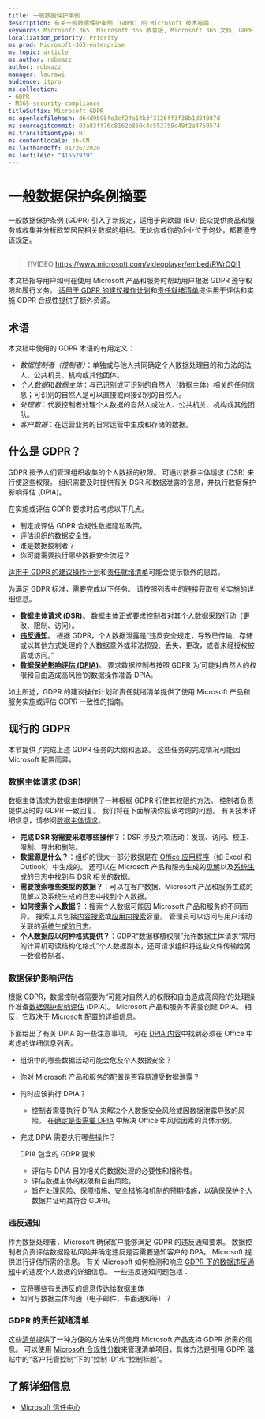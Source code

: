 ```yaml
---
title: 一般数据保护条例
description: 有关一般数据保护条例 (GDPR) 的 Microsoft 技术指南
keywords: Microsoft 365, Microsoft 365 教育版, Microsoft 365 文档, GDPR
localization_priority: Priority
ms.prod: Microsoft-365-enterprise
ms.topic: article
ms.author: robmazz
author: robmazz
manager: laurawi
audience: itpro
ms.collection:
- GDPR
- M365-security-compliance
titleSuffix: Microsoft GDPR
ms.openlocfilehash: d64d9b98fe3cf24a14b3f3126ff3f38b1d84087d
ms.sourcegitcommit: 03a83ff76c8162b850c4c552759c49f2a4750574
ms.translationtype: HT
ms.contentlocale: zh-CN
ms.lasthandoff: 01/26/2020
ms.locfileid: "41557979"
---
```

# <a name="general-data-protection-regulation-summary"></a>一般数据保护条例摘要

一般数据保护条例 (GDPR) 引入了新规定，适用于向欧盟 (EU) 民众提供商品和服务或收集并分析欧盟居民相关数据的组织。无论你或你的企业位于何处，都要遵守该规定。<br><br>

> [!VIDEO https://www.microsoft.com/videoplayer/embed/RWrOQI] 

本文档指导用户如何在使用 Microsoft 产品和服务时帮助用户根据 GDPR 遵守权限和履行义务。 [适用于 GDPR 的建议操作计划](gdpr-action-plan.md)和[责任就绪清单](gdpr-arc.md)提供用于评估和实施 GDPR 合规性提供了额外资源。

## <a name="terminology"></a>术语

本文档中使用的 GDPR 术语的有用定义：

- *数据控制者（控制者）*：单独或与他人共同确定个人数据处理目的和方法的法人、公共机关、机构或其他团体。  
- *个人数据*和*数据主体*：与已识别或可识别的自然人（数据主体）相关的任何信息；可识别的自然人是可以直接或间接识别的自然人。  
- *处理者*：代表控制者处理个人数据的自然人或法人、公共机关、机构或其他团队。  
- *客户数据*：在运营业务的日常运营中生成和存储的数据。

## <a name="what-is-the-gdpr"></a>什么是 GDPR？

GDPR 授予人们管理组织收集的个人数据的权限。 可通过数据主体请求 (DSR) 来行使这些权限。 组织需要及时提供有关 DSR 和数据泄露的信息，并执行数据保护影响评估 (DPIA)。

在实施或评估 GDPR 要求时应考虑以下几点。

- 制定或评估 GDPR 合规性数据隐私政策。
- 评估组织的数据安全性。
- 谁是数据控制者？
- 你可能需要执行哪些数据安全流程？

[适用于 GDPR 的建议操作计划](gdpr-action-plan.md)和[责任就绪清单](gdpr-arc.md)可能会提示额外的思路。

为满足 GDPR 标准，需要完成以下任务。 请按照列表中的链接获取有关实施的详细信息。  

- **[数据主体请求 (DSR)](gdpr-data-subject-requests.md)**。 数据主体正式要求控制者对其个人数据采取行动（更改、限制、访问）。
- **[违反通知](gdpr-breach-notification.md)**。 根据 GDPR，个人数据泄露是“违反安全规定，导致已传输、存储或以其他方式处理的个人数据意外或非法损毁、丢失、更改，或者未经授权披露或访问。”
- **[数据保护影响评估 (DPIA)](gdpr-data-protection-impact-assessments.md)**。 要求数据控制者按照 GDPR 为‘可能对自然人的权限和自由造成高风险’的数据操作准备 DPIA。

如上所述，GDPR 的建议操作计划和责任就绪清单提供了使用 Microsoft 产品和服务实施或评估 GDPR 一致性的指南。

## <a name="the-gdpr-in-action"></a>现行的 GDPR

本节提供了完成上述 GDPR 任务的大纲和思路。 这些任务的完成情况可能因 Microsoft 配置而异。

### <a name="data-subject-request-dsr"></a>数据主体请求 (DSR)

数据主体请求为数据主体提供了一种根据 GDPR 行使其权限的方法。 控制者负责提供及时的 GDPR 一致回复。 我们将在下面解决你应该考虑的问题。 有关技术详细信息，请参阅[数据主体请求](gdpr-data-subject-requests.md)。  

- **完成 DSR 将需要采取哪些操作？**：DSR 涉及六项活动：发现、访问、校正、限制、导出和删除。
- **数据源是什么？**：组织的很大一部分数据是在 [Office 应用程序](https://docs.microsoft.com/microsoft-365/compliance/gdpr-dsr-office365#using-the-content-search-ediscovery-tool-to-respond-to-dsrs)（如 Excel 和 Outlook）中生成的。 还可以在 Microsoft 产品和服务生成的[见解](https://docs.microsoft.com/microsoft-365/compliance/gdpr-dsr-office365#part-2-responding-to-dsrs-with-respect-to-insights-generated-by-office-365)以及[系统生成的日志](https://docs.microsoft.com/microsoft-365/compliance/gdpr-dsr-office365#part-3-responding-to-dsrs-for-system-generated-logs)中找到与 DSR 相关的数据。
- **需要搜索哪些类型的数据？**：可以在客户数据、Microsoft 产品和服务生成的见解以及系统生成的日志中找到个人数据。
- **如何搜索个人数据？**：搜索个人数据可能因 Microsoft 产品和服务的不同而异。 搜索工具包括[内容搜索](https://docs.microsoft.com/microsoft-365/compliance/gdpr-dsr-office365#using-the-content-search-ediscovery-tool-to-respond-to-dsrs)或[应用内搜索](https://docs.microsoft.com/microsoft-365/compliance/gdpr-dsr-office365#using-in-app-functionality-to-respond-to-dsrs)容量。 管理员可以访问与用户活动关联的[系统生成的日志](https://docs.microsoft.com/microsoft-365/compliance/gdpr-dsr-office365#part-3-responding-to-dsrs-for-system-generated-logs)。  
- **个人数据应以何种格式提供？**：GDPR“数据移植权限”允许数据主体请求“常用的计算机可读结构化格式”个人数据副本，还可请求组织将这些文件传输给另一数据控制者。

### <a name="data-protection-impact-assessment"></a>数据保护影响评估

根据 GDPR，数据控制者需要为“可能对自然人的权限和自由造成高风险’的处理操作准备[数据保护影响评估](gdpr-data-protection-impact-assessments.md) (DPIA)。 Microsoft 产品和服务不需要创建 DPIA。 相反，它取决于 Microsoft 配置的详细信息。

下面给出了有关 DPIA 的一些注意事项。 可在 [DPIA 内容](https://docs.microsoft.com/microsoft-365/compliance/gdpr-dpia-office365#part-2--contents-of-a-dpia)中找到必须在 Office 中考虑的详细信息列表。

- 组织中的哪些数据活动可能会危及个人数据安全？
- 你对 Microsoft 产品和服务的配置是否容易遭受数据泄露？
- 何时应该执行 DPIA？

    - 控制者需要执行 DPIA 来解决个人数据安全风险或因数据泄露导致的风险。 在[确定是否需要 DPIA](https://docs.microsoft.com/microsoft-365/compliance/gdpr-dpia-office365#part-1--determining-whether-a-dpia-is-needed) 中解决 Office 中风险因素的具体示例。  

- 完成 DPIA 需要执行哪些操作？

    DPIA 包含的 GDPR 要求：  
    - 评估与 DPIA 目的相关的数据处理的必要性和相称性。
    - 评估数据主体的权限和自由风险。
    - 旨在处理风险、保障措施、安全措施和机制的预期措施，以确保保护个人数据并证明其符合 GDPR。

### <a name="breach-notification"></a>违反通知

作为数据处理者，Microsoft 确保客户能够满足 GDPR 的违反通知要求。 数据控制者负责评估数据隐私风险并确定违反是否需要通知客户的 DPA。 Microsoft 提供进行评估所需的信息。 有关 Microsoft 如何检测和响应 [GDPR 下的数据违反通知](gdpr-breach-notification.md)中的违反个人数据的详细信息。 一些违反通知问题包括：

- 应将哪些有关违反的信息传达给数据主体
- 如何与数据主体沟通（电子邮件、书面通知等）？

### <a name="accountability-readiness-checklists-for-the-gdpr"></a>GDPR 的责任就绪清单

这些[清单](gdpr-arc.md)提供了一种方便的方法来访问使用 Microsoft 产品支持 GDPR 所需的信息。 可以使用 [Microsoft 合规性分数](compliance-score.md)来管理清单项目，具体方法是引用 GDPR 磁贴中的“客户托管控制”下的“控制 ID”和“控制标题”。

## <a name="learn-more"></a>了解详细信息

- [Microsoft 信任中心](https://www.microsoft.com/TrustCenter/Privacy/gdpr/default.aspx)
